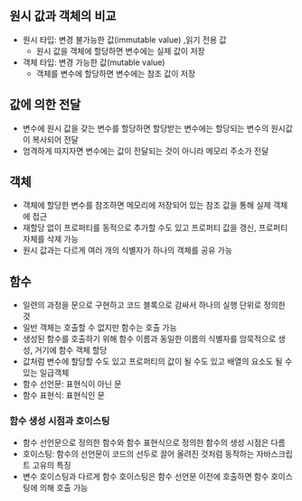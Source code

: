 ## 원시 값과 객체의 비교

- 원시 타입: 변경 불가능한 값(immutable value) ,읽기 전용 값 <br>
  - 원시 값을 객체에 할당하면 변수에는 실제 값이 저장 
- 객체 타입: 변경 가능한 값(mutable value) <br>
  - 객체를 변수에 할당하면 변수에는 참조 값이 저장

## 값에 의한 전달

- 변수에 원시 값을 갖는 변수를 할당하면 할당받는 변수에는 할당되는 변수의 원시값이 복사되어 전달
- 엄격하게 따지자면 변수에는 값이 전달되는 것이 아니라 메모리 주소가 전달

## 객체

- 객체에 할당한 변수를 참조하면 메모리에 저장되어 있는 참조 값을 통해 실제 객체에 접근
- 재할당 없이 프로퍼티를 동적으로 추가할 수도 있고 프로퍼티 값을 갱신, 프로퍼티 자체를 삭제 가능
- 원시 값과는 다르게 여러 개의 식별자가 하나의 객체를 공유 가능

## 함수

- 일련의 과정을 문으로 구현하고 코드 블록으로 감싸서 하나의 실행 단위로 정의한 것
- 일반 객체는 호출할 수 없지만 함수는 호출 가능
- 생성된 함수를 호출하기 위해 함수 이름과 동일한 이름의 식별자를 암묵적으로 생성, 거기에 함수 객체 할당
- 값처럼 변수에 할당할 수도 있고 프로퍼티의 값이 될 수도 있고 배열의 요소도 될 수 있는 일급객체
- 함수 선언문: 표현식이 아닌 문
- 함수 표현식: 표현식인 문

### 함수 생성 시점과 호이스팅

- 함수 선언문으로 정의한 함수와 함수 표현식으로 정의한 함수의 생성 시점은 다름
- 호이스팅: 함수의 선언문이 코드의 선두로 끌어 올려진 것처럼 동작하는 자바스크립트 고유의 특징
- 변수 호이스팅과 다르게 함수 호이스팅은 함수 선언문 이전에 호출하면 함수 호이스팅에 의해 호출 가능
